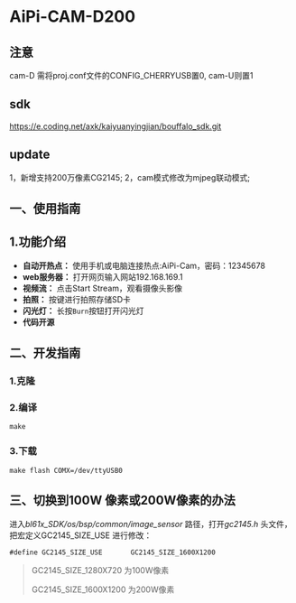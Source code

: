 # AiPi-CAM-D200

## 注意
cam-D 需将proj.conf文件的CONFIG_CHERRYUSB置0, cam-U则置1

## sdk
https://e.coding.net/axk/kaiyuanyingjian/bouffalo_sdk.git

## update
1，新增支持200万像素CG2145;
2，cam模式修改为mjpeg联动模式;

## 一、使用指南

## 1.功能介绍 
- **自动开热点：**  使用手机或电脑连接热点:AiPi-Cam，密码：12345678
- **web服务器：** 打开网页输入网站192.168.169.1
- **视频流：** 点击Start Stream，观看摄像头影像
- **拍照：** 按键进行拍照存储SD卡
- **闪光灯：** 长按`Burn`按钮打开闪光灯
- **代码开源**

## 二、开发指南

### 1.克隆


### 2.编译
```
make 
```
### 3.下载
```
make flash COMX=/dev/ttyUSB0
```
## 三、切换到100W 像素或200W像素的办法

进入*bl61x_SDK/os/bsp/common/image_sensor* 路径，打开*gc2145.h* 头文件，把宏定义GC2145_SIZE_USE 进行修改：
```
#define GC2145_SIZE_USE       GC2145_SIZE_1600X1200
```
> GC2145_SIZE_1280X720 为100W像素
>
>GC2145_SIZE_1600X1200 为200W像素

